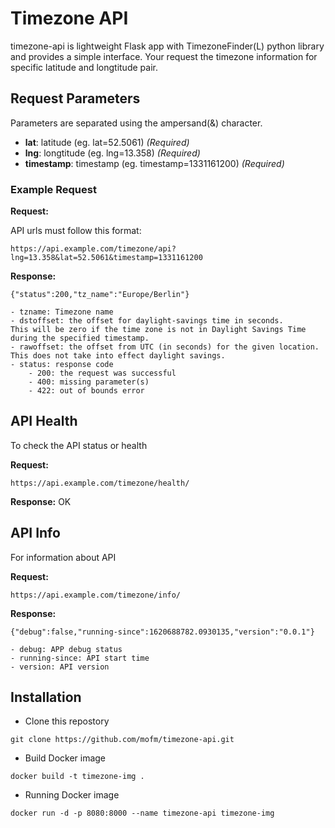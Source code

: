 # Timezone API

timezone-api is lightweight Flask app with TimezoneFinder(L) python library and
provides a simple interface. Your request the timezone information for specific
latitude and longtitude pair.

## Request Parameters

Parameters are separated using the ampersand(&) character.

* **lat**: latitude (eg. lat=52.5061) _(Required)_
* **lng**: longtitude (eg. lng=13.358) _(Required)_
* **timestamp**: timestamp (eg. timestamp=1331161200) _(Required)_

### Example Request

**Request:**

API urls must follow this format:

`https://api.example.com/timezone/api?lng=13.358&lat=52.5061&timestamp=1331161200`

**Response:**

`{"status":200,"tz_name":"Europe/Berlin"}`

    - tzname: Timezone name
    - dstoffset: the offset for daylight-savings time in seconds.
    This will be zero if the time zone is not in Daylight Savings Time during the specified timestamp.
    - rawoffset: the offset from UTC (in seconds) for the given location.
    This does not take into effect daylight savings.
    - status: response code
        - 200: the request was successful
        - 400: missing parameter(s)
        - 422: out of bounds error

## API Health

To check the API status or health

**Request:**

`https://api.example.com/timezone/health/`

**Response:**
OK

## API Info

For information about API

**Request:**

`https://api.example.com/timezone/info/`

**Response:**

`{"debug":false,"running-since":1620688782.0930135,"version":"0.0.1"}`

    - debug: APP debug status
    - running-since: API start time
    - version: API version

## Installation

* Clone this repostory

`git clone https://github.com/mofm/timezone-api.git`

* Build Docker image

`docker build -t timezone-img .`

* Running Docker image

 `docker run -d -p 8080:8000 --name timezone-api timezone-img`